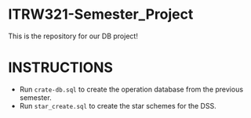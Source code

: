 # ITRW321-Semester_Project
This is the repository for our DB project!

# INSTRUCTIONS
* Run ```crate-db.sql``` to create the operation database from the previous semester.
* Run ```star_create.sql``` to create the star schemes for the DSS.
